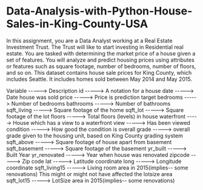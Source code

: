 # Data-Analysis-with-Python-House-Sales-in-King-County-USA
In this assignment, you are a Data Analyst working at a Real Estate Investment Trust. The Trust will like to start investing in Residential real estate. You are tasked with determining the market price of a house given a set of features. You will analyze and predict housing prices using attributes or features such as square footage, number of bedrooms, number of floors, and so on. This dataset contains house sale prices for King County, which includes Seattle. It includes homes sold between May 2014 and May 2015. 

Variable ----->	Description
id -----> A notation for a house
date ----->	Date house was sold
price	-----> Price is prediction target
bedrooms ----->	Number of bedrooms
bathrooms	-----> Number of bathrooms
sqft_living ----->	Square footage of the home
sqft_lot -----> Square footage of the lot
floors ----->	Total floors (levels) in house
waterfront ----->	House which has a view to a waterfront
view ----->	Has been viewed
condition	-----> How good the condition is overall
grade ----->	overall grade given to the housing unit, based on King County grading system
sqft_above ----->	Square footage of house apart from basement
sqft_basement ----->	Square footage of the basement
yr_built ----->	Built Year
yr_renovated ----->	Year when house was renovated
zipcode ----->	Zip code
lat ----->	Latitude coordinate
long ----->	Longitude coordinate
sqft_living15 ----->	Living room area in 2015(implies-- some renovations) This might or might not have affected the lotsize area
sqft_lot15 ----->	LotSize area in 2015(implies-- some renovations)
